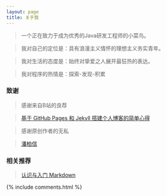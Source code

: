 ```yaml
---
layout: page
title: 关于我
---
```


> 一个正在致力于成为优秀的Java研发工程师的小菜鸟。

> 我对自己的定位是：具有浪漫主义情怀的理想主义务实青年。

> 我对生活的态度是：始终对挚爱之人展开最狂热的表达。

> 我对程序的热情是：探索-发现-积累

<h3> 致谢 </h3>

> 感谢来自B站的良荐

> [基于 GitHub Pages 和 Jekyll 搭建个人博客的简单心得](https://www.bilibili.com/video/av13994132/)

> 感谢原创作者的无私

> [潘柏信](https://github.com/leopardpan/leopardpan.github.io/)

<h3> 相关推荐 </h3>

> [认识与入门 Markdown](https://sspai.com/post/25137)


{% include comments.html %}
